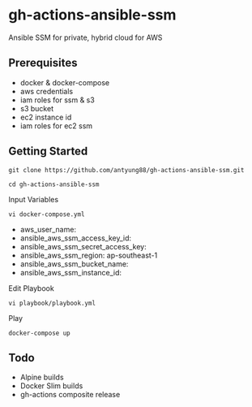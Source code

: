 # gh-actions-ansible-ssm

Ansible SSM for private, hybrid cloud for AWS

## Prerequisites
- docker & docker-compose
- aws credentials
- iam roles for ssm & s3
- s3 bucket
- ec2 instance id
- iam roles for ec2 ssm

## Getting Started

```
git clone https://github.com/antyung88/gh-actions-ansible-ssm.git
```

```
cd gh-actions-ansible-ssm
```

Input Variables
```
vi docker-compose.yml
```
- aws_user_name: 
- ansible_aws_ssm_access_key_id:
- ansible_aws_ssm_secret_access_key:
- ansible_aws_ssm_region: ap-southeast-1
- ansible_aws_ssm_bucket_name:
- ansible_aws_ssm_instance_id: 

Edit Playbook
```
vi playbook/playbook.yml
```

Play
```
docker-compose up
```

## Todo

- Alpine builds
- Docker Slim builds
- gh-actions composite release
